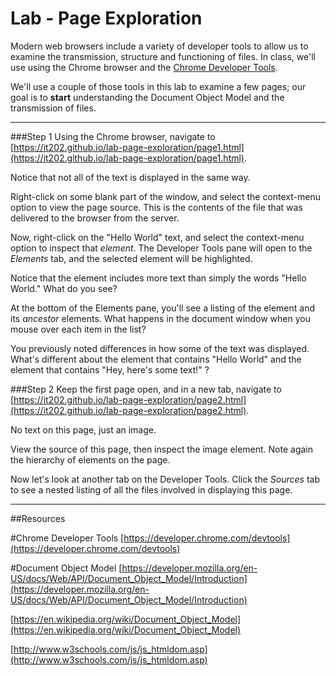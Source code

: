 # Lab - Page Exploration

Modern web browsers include a variety of developer tools to allow us to examine the transmission, structure and functioning of files.   In class, we'll use using the Chrome browser and the [Chrome Developer Tools](https://developer.chrome.com/devtools).

We'll use a couple of those tools in this lab to examine a few pages;  our goal is to **start** understanding the Document Object Model and the transmission of files. 

****

###Step 1
Using the Chrome browser, navigate to [https://it202.github.io/lab-page-exploration/page1.html](https://it202.github.io/lab-page-exploration/page1.html).

Notice that not all of the text is displayed in the same way.

Right-click on some blank part of the window, and select the context-menu option to view the page source.  This is the contents of the file that was delivered to the browser from the server.

Now, right-click on the "Hello World" text, and select the context-menu option to inspect that *element*.  The Developer Tools pane will open to the *Elements* tab, and the selected element will be highlighted.

Notice that the element includes more text than simply the words "Hello World."   What do you see?

At the bottom of the Elements pane, you'll see a listing of the element and its *ancestor* elements.  What happens in the document window when you mouse over each item in the list?

You previously noted differences in how some of the text was displayed.  What's different about the element that contains "Hello World" and the element that contains "Hey, here's some text!" ?


###Step 2
Keep the first page open, and in a new tab, navigate to [https://it202.github.io/lab-page-exploration/page2.html](https://it202.github.io/lab-page-exploration/page2.html).

No text on this page, just an image.

View the source of this page, then inspect the image element.   Note again the hierarchy of elements on the page.

Now let's look at another tab on the Developer Tools.   Click the *Sources* tab to see a nested listing of all the files involved in displaying this page. 


****
##Resources

#Chrome Developer Tools
[https://developer.chrome.com/devtools](https://developer.chrome.com/devtools)

#Document Object Model
[https://developer.mozilla.org/en-US/docs/Web/API/Document_Object_Model/Introduction](https://developer.mozilla.org/en-US/docs/Web/API/Document_Object_Model/Introduction)

[https://en.wikipedia.org/wiki/Document_Object_Model](https://en.wikipedia.org/wiki/Document_Object_Model)

[http://www.w3schools.com/js/js_htmldom.asp](http://www.w3schools.com/js/js_htmldom.asp)


